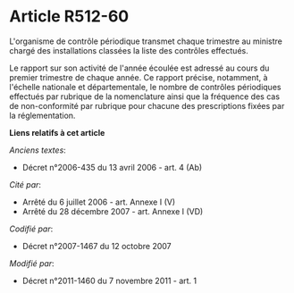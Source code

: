# Article R512-60

L'organisme de contrôle périodique transmet chaque trimestre au ministre chargé des installations classées la liste des
contrôles effectués.

Le rapport sur son activité de l'année écoulée est adressé au cours du premier trimestre de chaque année. Ce rapport précise,
notamment, à l'échelle nationale et départementale, le nombre de contrôles périodiques effectués par rubrique de la
nomenclature ainsi que la fréquence des cas de non-conformité par rubrique pour chacune des prescriptions fixées par la
réglementation.

**Liens relatifs à cet article**

_Anciens textes_:

  - Décret n°2006-435 du 13 avril 2006 - art. 4 (Ab)

_Cité par_:

  - Arrêté du 6 juillet 2006 - art. Annexe I (V)
  - Arrêté du 28 décembre 2007 - art. Annexe I (VD)

_Codifié par_:

  - Décret n°2007-1467 du 12 octobre 2007

_Modifié par_:

  - Décret n°2011-1460 du 7 novembre 2011 - art. 1
